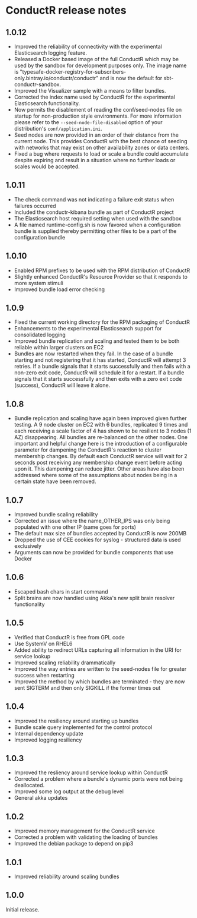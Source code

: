 # ConductR release notes

## 1.0.12

* Improved the reliability of connectivity with the experimental Elasticsearch logging feature.
* Released a Docker based image of the full ConductR which may be used by the sandbox for development purposes only. The image name is "typesafe-docker-registry-for-subscribers-only.bintray.io/conductr/conductr" and is now the default for sbt-conductr-sandbox.
* Improved the Visualizer sample with a means to filter bundles.
* Corrected the index name used by ConductR for the experimental Elasticsearch functionality.
* Now permits the disablement of reading the conf/seed-nodes file on startup
  for non-production style environments. For more information please refer to the `--seed-node-file-disabled` option of your distribution's `conf/application.ini`.
* Seed nodes are now provided in an order of their distance from the current node. This provides ConductR with the best chance of seeding with networks that may exist on other availability zones or data centers.
* Fixed a bug where requests to load or scale a bundle could accumulate despite expiring and result in a situation where no further loads or scales would be accepted.

## 1.0.11

* The check command was not indicating a failure exit status when failures occurred
* Included the conductr-kibana bundle as part of ConductR project
* The Elasticsearch host required setting when used with the sandbox
* A file named runtime-config.sh is now favored when a configuration bundle is supplied thereby permitting other files to be a part of the configuration bundle

## 1.0.10

* Enabled RPM prefixes to be used with the RPM distribution of ConductR
* Slightly enhanced ConductR's Resource Provider so that it responds to more system stimuli
* Improved bundle load error checking

## 1.0.9

* Fixed the current working directory for the RPM packaging of ConductR
* Enhancements to the experimental Elasticsearch support for consolidated logging
* Improved bundle replication and scaling and tested them to be both reliable within larger clusters on EC2
* Bundles are now restarted when they fail. In the case of a bundle starting and not registering that it has started, ConductR will attempt 3 retries. If a bundle signals that it starts successfully and then fails with a non-zero exit code, ConductR will schedule it for a restart. If a bundle signals that it starts successfully and then exits with a zero exit code (success), ConductR will leave it alone.

## 1.0.8

* Bundle replication and scaling have again been improved given further testing. A 9 node cluster on EC2 with 6 bundles, replicated 9 times and each receiving a scale factor of 4 has shown to be resilient to 3 nodes (1 AZ) disappearing. All bundles are re-balanced on the other nodes. One important and helpful change here is the introduction of a configurable parameter for dampening the ConductR's reaction to cluster membership changes. By default each ConductR service will wait for 2 seconds post receiving any membership change event before acting upon it. This dampening can reduce jitter. Other areas have also been addressed where some of the assumptions about nodes being in a certain state have been removed.

## 1.0.7

* Improved bundle scaling reliability
* Corrected an issue where the name_OTHER_IPS was only being populated with one other IP (same goes for ports)
* The default max size of bundles accepted by ConductR is now 200MB
* Dropped the use of CEE cookies for syslog - structured data is used exclusively
* Arguments can now be provided for bundle components that use Docker

## 1.0.6

* Escaped bash chars in start command
* Split brains are now handled using Akka's new split brain resolver functionality

## 1.0.5

* Verified that ConductR is free from GPL code
* Use SystemV on RHEL6
* Added ability to redirect URLs capturing all information in the URI for service lookup
* Improved scaling reliability drammatically
* Improved the way entries are written to the seed-nodes file for greater success when restarting
* Improved the method by which bundles are terminated - they are now sent SIGTERM and then only SIGKILL if the former times out

## 1.0.4

* Improved the resiliency around starting up bundles
* Bundle scale query implemented for the control protocol
* Internal dependency update
* Improved logging resiliency

## 1.0.3

* Improved the resliency around service lookup within ConductR
* Corrected a problem where a bundle's dynamic ports were not being deallocated.
* Improved some log output at the debug level
* General akka updates

## 1.0.2

* Improved memory management for the ConductR service
* Corrected a problem with validating the loading of bundles
* Improved the debian package to depend on pip3

## 1.0.1

* Improved reliability around scaling bundles

## 1.0.0

Initial release.
